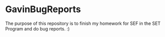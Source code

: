 # GavinBugReports
The purpose of this repository is to finish my homework for SEF in the SET Program and do bug reports. :)
